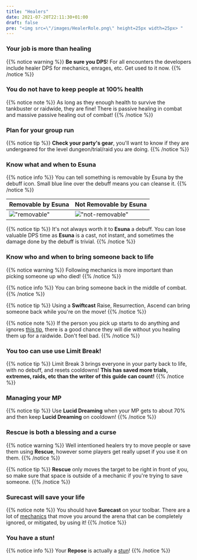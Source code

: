 ```yaml
---
title: "Healers"
date: 2021-07-20T22:11:30+01:00
draft: false
pre: "<img src=\"/images/HealerRole.png\" height=25px width=25px> "
---
```

### Your job is more than healing
{{% notice warning %}}
**Be sure you DPS**! For all encounters the developers include healer DPS for mechanics, enrages, etc. Get used to it now.
{{% /notice %}}

### You do not have to keep people at 100% health
{{% notice note %}}
As long as they enough health to survive the tankbuster or raidwide, they are fine! There is passive healing in combat and massive passive healing out of combat!
{{% /notice %}}

### Plan for your group run
{{% notice tip %}}
**Check your party's gear**, you'll want to know if they are undergeared for the level dungeon/trial/raid you are doing.
{{% /notice %}}

### Know what and when to Esuna
{{% notice info %}}
You can tell something is removable by Esuna by the debuff icon. Small blue line over the debuff means you can cleanse it. 
{{% /notice %}}

| Removable by Esuna | Not Removable by Esuna |
| --- | --- |
| !["removable"](/images/removable.jpg) | !["not-removable"](/images/not-removable.jpg) |

{{% notice tip %}}
It's not always worth it to **Esuna** a debuff. You can lose valuable DPS time as **Esuna** is a cast, not instant, and sometimes the damage done by the debuff is trivial.
{{% /notice %}}

### Know who and when to bring someone back to life
{{% notice warning %}}
Following mechanics is more important than picking someone up who died!
{{% /notice %}}

{{% notice info %}}
You can bring someone back in the middle of combat. 
{{% /notice %}}

{{% notice  tip %}}
Using a **Swiftcast** Raise, Resurrection, Ascend can bring someone back while you're on the move!
{{% /notice %}}

{{% notice note %}}
If the person you pick up starts to do anything and ignores [this tip](http://spicychicken.quest/sproots/everyone/#death-happens), there is a good chance they will die without you healing them up for a raidwide. Don't feel bad.
{{% /notice %}}

### You too can use use Limit Break!
{{% notice tip %}}
Limit Break 3 brings everyone in your party back to life, with no debuff, and resets cooldowns! **This has saved more trials, extremes, raids, etc than the writer of this guide can count!**
{{% /notice %}}

### Managing your MP 
{{% notice tip %}}
Use **Lucid Dreaming** when your MP gets to about 70% and then keep **Lucid Dreaming** on cooldown!
{{% /notice %}}

### Rescue is both a blessing and a curse
{{% notice warning %}}
Well intentioned healers try to move people or save them using **Rescue**, however some players get really upset if you use it on them.
{{% /notice %}}

{{% notice tip %}}
**Rescue** only moves the target to be right in front of you, so make sure that space is outside of a mechanic if you're trying to save someone.
{{% /notice %}}

### Surecast will save your life
{{% notice note %}}
You should have **Surecast** on your toolbar. There are a lot of [mechanics](https://spicychicken.quest/sproots/mechanics/) that move you around the arena that can be completely ignored, or mitigated, by using it!
{{% /notice %}} 

### You have a stun!
{{% notice info %}}
Your **Repose** is actually a [stun](http://spicychicken.quest/sproots/everyone/#know-your-interrupts)!
{{% /notice %}}